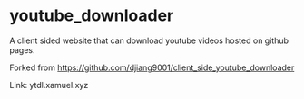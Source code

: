 # youtube_downloader
A client sided website that can download youtube videos hosted on github pages.

Forked from https://github.com/djiang9001/client_side_youtube_downloader

Link:
ytdl.xamuel.xyz
